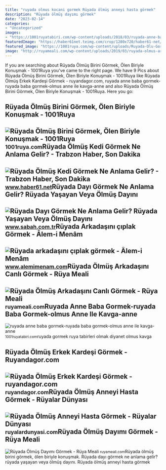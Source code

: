 ```yaml
---
title: "ruyada olmus kocani gormek Rüyada ölmüş anneyi hasta görmek"
description: "Rüyada ölmüş dayımı görmek"
date: "2023-02-14"
categories:
- "Uncategorized"
images:
- "https://1001ruyatabiri.com/wp-content/uploads/2018/03/ruyada-anne-baba-gormek-ruyada-baba-gormek-olmus-anne-ile-kavga-anne-olmak-diyanet-ruya-tabirleri.jpg"
featuredImage: "https://haber61net.teimg.com/crop/1280x720/haber61-net/images/haberler/2021/11/14/ruyada_olmus_kedi_gormek_ne_anlama_gelir_h438516_f6f58.webp"
featured_image: "https://1001ruya.com/wp-content/uploads/Ruyada-Olu-Gormek-Olmus-Birini-Gormek-Oluyle-Konusmak-ne-demek-diyanet.jpg"
image: "http://ruyameali.com/wp-content/uploads/2019/03/ruyada-olmus-arkadasini-canli-dirilmis-gormek.jpg"
---
```


If you are searching about Rüyada Ölmüş Birini Görmek, Ölen Biriyle Konuşmak - 1001Ruya you've came to the right page. We have 9 Pics about Rüyada Ölmüş Birini Görmek, Ölen Biriyle Konuşmak - 1001Ruya like Rüyada Ölmüş Erkek Kardeşi Görmek - ruyandagor.com, ruyada anne baba gormek-ruyada baba gormek-olmus anne ile kavga-anne and also Rüyada Ölmüş Birini Görmek, Ölen Biriyle Konuşmak - 1001Ruya. Here you go:

Rüyada Ölmüş Birini Görmek, Ölen Biriyle Konuşmak - 1001Ruya
------------------------------------------------------------

 ![Rüyada Ölmüş Birini Görmek, Ölen Biriyle Konuşmak - 1001Ruya](https://1001ruya.com/wp-content/uploads/Ruyada-Olu-Gormek-Olmus-Birini-Gormek-Oluyle-Konusmak-ne-demek-diyanet.jpg) <small>1001ruya.com</small>Rüyada Ölmüş Kedi Görmek Ne Anlama Gelir? - Trabzon Haber, Son Dakika
---------------------------------------------------------------------

 ![Rüyada Ölmüş Kedi Görmek Ne Anlama Gelir? - Trabzon Haber, Son Dakika](https://haber61net.teimg.com/crop/1280x720/haber61-net/images/haberler/2021/11/14/ruyada_olmus_kedi_gormek_ne_anlama_gelir_h438516_f6f58.webp) <small>www.haber61.net</small>Rüyada Dayı Görmek Ne Anlama Gelir? Rüyada Yaşayan Veya Ölmüş Dayını
--------------------------------------------------------------------

 ![Rüyada Dayı Görmek Ne Anlama Gelir? Rüyada Yaşayan Veya Ölmüş Dayını](https://iasbh.tmgrup.com.tr/4bd3c4/650/344/0/78/724/459?u=https://isbh.tmgrup.com.tr/sbh/2022/04/22/ruyada-dayi-gormek-ne-anlama-gelir-ruyada-yasayan-veya-olmus-dayini-gormek-konusmak-anlami-1650636446164.jpg) <small>www.sabah.com.tr</small>Rüyada Arkadaşını çıplak Görmek - Âlem-i Menâm
----------------------------------------------

 ![Rüyada arkadaşını çıplak görmek - Âlem-i Menâm](https://www.alemimenam.com/wp-content/uploads/Ruyada-kocani-ciplak-gormek.jpg) <small>www.alemimenam.com</small>Rüyada Ölmüş Arkadaşını Canlı Görmek - Rüya Meali
-------------------------------------------------

 ![Rüyada Ölmüş Arkadaşını Canlı Görmek - Rüya Meali](http://ruyameali.com/wp-content/uploads/2019/03/ruyada-olmus-arkadasini-canli-dirilmis-gormek.jpg) <small>ruyameali.com</small>Ruyada Anne Baba Gormek-ruyada Baba Gormek-olmus Anne Ile Kavga-anne
--------------------------------------------------------------------

 ![ruyada anne baba gormek-ruyada baba gormek-olmus anne ile kavga-anne](https://1001ruyatabiri.com/wp-content/uploads/2018/03/ruyada-anne-baba-gormek-ruyada-baba-gormek-olmus-anne-ile-kavga-anne-olmak-diyanet-ruya-tabirleri.jpg) <small>1001ruyatabiri.com</small>ruyada gormek ruya tabirleri olmak diyanet olmus kavga

Rüyada Ölmüş Erkek Kardeşi Görmek - Ruyandagor.com
--------------------------------------------------

 ![Rüyada Ölmüş Erkek Kardeşi Görmek - ruyandagor.com](https://images.ruyandagor.com/2017/04/olmus-erkek-kardesi-gormek-1940.jpg) <small>ruyandagor.com</small>Rüyada Ölmüş Anneyi Hasta Görmek - Rüyalar Dünyası
--------------------------------------------------

 ![Rüyada Ölmüş Anneyi Hasta Görmek - Rüyalar Dünyası](http://ruyalardunyasi.com/wp-content/uploads/2019/07/ruyada-olmus-anneyi-hasta-gormek-1024x576.png) <small>ruyalardunyasi.com</small>Rüyada Ölmüş Dayımı Görmek - Rüya Meali
---------------------------------------

 ![Rüyada Ölmüş Dayımı Görmek - Rüya Meali](http://ruyameali.com/wp-content/uploads/2019/03/ruyada-olmus-dayimi-gormek-810x413.jpg) <small>ruyameali.com</small>Rüyada ölmüş birini görmek, ölen biriyle konuşmak. Rüyada dayı görmek ne anlama gelir? rüyada yaşayan veya ölmüş dayını. Rüyada ölmüş anneyi hasta görmek
